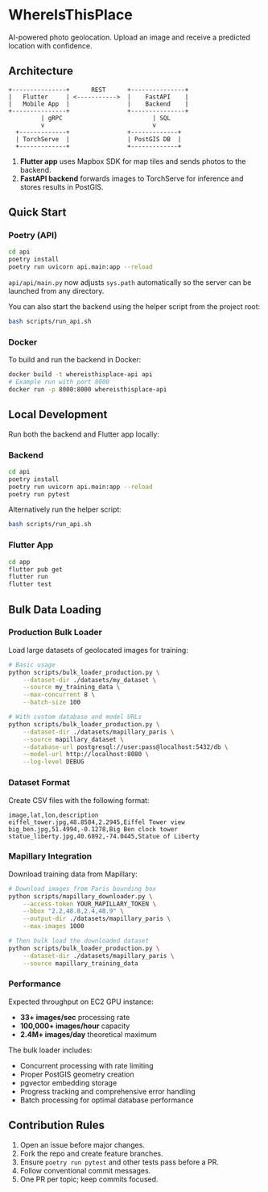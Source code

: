 # WhereIsThisPlace

AI-powered photo geolocation. Upload an image and receive a predicted location with confidence.

## Architecture

```
+---------------+      REST      +---------------+
|   Flutter     | <----------->  |    FastAPI    |
|   Mobile App  |                |    Backend    |
+---------------+                +---------------+
         | gRPC                         | SQL
         v                              v
  +-------------+                +-------------+
  | TorchServe  |                | PostGIS DB  |
  +-------------+                +-------------+
```

1. **Flutter app** uses Mapbox SDK for map tiles and sends photos to the backend.
2. **FastAPI backend** forwards images to TorchServe for inference and stores results in PostGIS.

## Quick Start

### Poetry (API)

```bash
cd api
poetry install
poetry run uvicorn api.main:app --reload
```

`api/api/main.py` now adjusts `sys.path` automatically so the server can be launched from any directory.

You can also start the backend using the helper script from the project root:

```bash
bash scripts/run_api.sh
```

### Docker

To build and run the backend in Docker:

```bash
docker build -t whereisthisplace-api api
# Example run with port 8000
docker run -p 8000:8000 whereisthisplace-api
```

## Local Development

Run both the backend and Flutter app locally:

### Backend

```bash
cd api
poetry install
poetry run uvicorn api.main:app --reload
poetry run pytest
```

Alternatively run the helper script:

```bash
bash scripts/run_api.sh
```

### Flutter App

```bash
cd app
flutter pub get
flutter run
flutter test
```

## Bulk Data Loading

### Production Bulk Loader

Load large datasets of geolocated images for training:

```bash
# Basic usage
python scripts/bulk_loader_production.py \
    --dataset-dir ./datasets/my_dataset \
    --source my_training_data \
    --max-concurrent 8 \
    --batch-size 100

# With custom database and model URLs
python scripts/bulk_loader_production.py \
    --dataset-dir ./datasets/mapillary_paris \
    --source mapillary_dataset \
    --database-url postgresql://user:pass@localhost:5432/db \
    --model-url http://localhost:8080 \
    --log-level DEBUG
```

### Dataset Format

Create CSV files with the following format:

```csv
image,lat,lon,description
eiffel_tower.jpg,48.8584,2.2945,Eiffel Tower view
big_ben.jpg,51.4994,-0.1278,Big Ben clock tower
statue_liberty.jpg,40.6892,-74.0445,Statue of Liberty
```

### Mapillary Integration

Download training data from Mapillary:

```bash
# Download images from Paris bounding box
python scripts/mapillary_downloader.py \
    --access-token YOUR_MAPILLARY_TOKEN \
    --bbox "2.2,48.8,2.4,48.9" \
    --output-dir ./datasets/mapillary_paris \
    --max-images 1000

# Then bulk load the downloaded dataset
python scripts/bulk_loader_production.py \
    --dataset-dir ./datasets/mapillary_paris \
    --source mapillary_training_data
```

### Performance

Expected throughput on EC2 GPU instance:
- **33+ images/sec** processing rate
- **100,000+ images/hour** capacity
- **2.4M+ images/day** theoretical maximum

The bulk loader includes:
- Concurrent processing with rate limiting
- Proper PostGIS geometry creation
- pgvector embedding storage
- Progress tracking and comprehensive error handling
- Batch processing for optimal database performance

## Contribution Rules

1. Open an issue before major changes.
2. Fork the repo and create feature branches.
3. Ensure `poetry run pytest` and other tests pass before a PR.
4. Follow conventional commit messages.
5. One PR per topic; keep commits focused.

